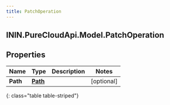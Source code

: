 ```yaml
---
title: PatchOperation
---
```

## ININ.PureCloudApi.Model.PatchOperation

## Properties

|Name | Type | Description | Notes|
|------------ | ------------- | ------------- | -------------|
| **Path** | [**Path**](Path.html) |  | [optional] |
{: class="table table-striped"}


